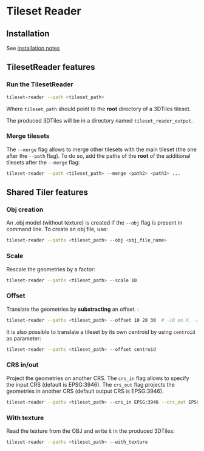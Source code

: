 # Tileset Reader

## Installation

See [installation notes](https://github.com/VCityTeam/py3dtilers/blob/master/README.md)

## TilesetReader features

### Run the TilesetReader

```bash
tileset-reader --path <tileset_path>
```

Where `tileset_path` should point to the __root__ directory of a 3DTiles tileset.

The produced 3DTiles will be in a directory named `tileset_reader_output`.

### Merge tilesets

The `--merge` flag allows to merge other tilesets with the main tileset (the one after the `--path` flag). To do so, add the paths of the __root__ of the additional tilesets after the `--merge` flag:

```bash
tileset-reader --path <tileset_path> --merge <path2> <path3> ...
```

## Shared Tiler features

### Obj creation

An .obj model (without texture) is created if the `--obj` flag is present in command line. To create an obj file, use:

```bash
tileset-reader --paths <tileset_path> --obj <obj_file_name>
```

### Scale

Rescale the geometries by a factor:

```bash
tileset-reader --paths <tileset_path> --scale 10
```

### Offset

Translate the geometries by __substracting__ an offset. :

```bash
tileset-reader --paths <tileset_path> --offset 10 20 30  # -10 on X, -20 on Y, -30 on Z
```

It is also possible to translate a tileset by its own centroid by using `centroid` as parameter:

```bash
tileset-reader --paths <tileset_path> --offset centroid
```

### CRS in/out

Project the geometries on another CRS. The `crs_in` flag allows to specify the input CRS (default is EPSG:3946). The `crs_out` flag projects the geometries in another CRS (default output CRS is EPSG:3946).

```bash
tileset-reader --paths <tileset_path> --crs_in EPSG:3946 --crs_out EPSG:4171
```

### With texture

Read the texture from the OBJ and write it in the produced 3DTiles:

```bash
tileset-reader --paths <tileset_path> --with_texture
```
